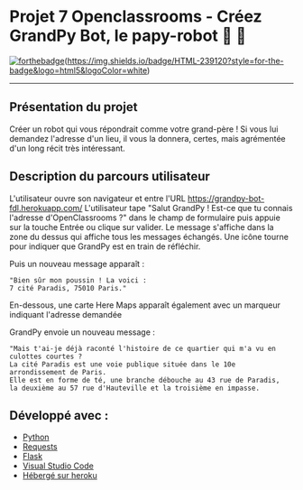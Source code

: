 # Projet 7 Openclassrooms - Créez GrandPy Bot, le papy-robot 🤖 👴
[![forthebadge](https://forthebadge.com/images/badges/made-with-python.svg)](https://forthebadge.com)(https://img.shields.io/badge/HTML-239120?style=for-the-badge&logo=html5&logoColor=white)

--------------------
## Présentation du projet

Créer un robot qui vous répondrait comme votre grand-père ! Si vous lui demandez l'adresse d'un lieu,
il vous la donnera, certes, mais agrémentée d'un long récit très intéressant.

## Description du parcours utilisateur

L'utilisateur ouvre son navigateur et entre l'URL https://grandpy-bot-fdl.herokuapp.com/
L'utilisateur tape "Salut GrandPy ! Est-ce que tu connais l'adresse d'OpenClassrooms ?"
dans le champ de formulaire puis appuie sur la touche Entrée ou clique sur valider.
Le message s'affiche dans la zone du dessus qui affiche tous les messages échangés.
Une icône tourne pour indiquer que GrandPy est en train de réfléchir.

Puis un nouveau message apparaît : 
```
"Bien sûr mon poussin ! La voici :
7 cité Paradis, 75010 Paris."
```
En-dessous, une carte Here Maps apparaît également avec un marqueur indiquant l'adresse demandée

GrandPy envoie un nouveau message :
```
"Mais t'ai-je déjà raconté l'histoire de ce quartier qui m'a vu en culottes courtes ?
La cité Paradis est une voie publique située dans le 10e arrondissement de Paris.
Elle est en forme de té, une branche débouche au 43 rue de Paradis,
la deuxième au 57 rue d'Hauteville et la troisième en impasse.
```

## Développé avec :
* [Python](https://www.python.org/)
* [Requests](https://pypi.org/project/requests/) 
* [Flask](https://flask.palletsprojects.com/en/2.0.x/)
* [Visual Studio Code](https://code.visualstudio.com/download)
* [Hébergé sur heroku](https://dashboard.heroku.com/)
